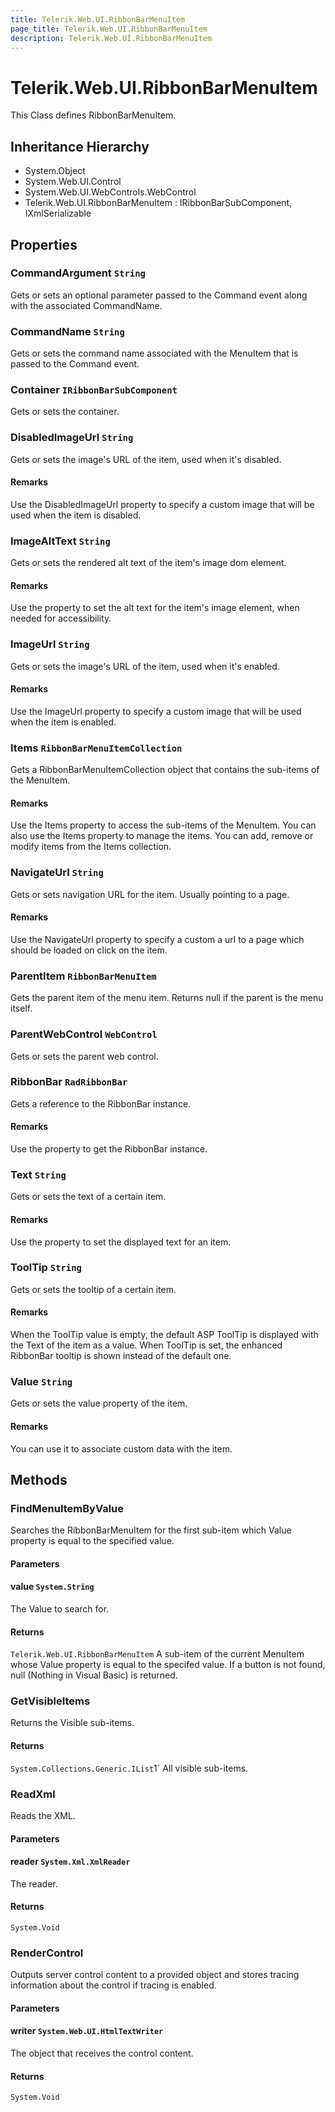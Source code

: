 ```yaml
---
title: Telerik.Web.UI.RibbonBarMenuItem
page_title: Telerik.Web.UI.RibbonBarMenuItem
description: Telerik.Web.UI.RibbonBarMenuItem
---
```


# Telerik.Web.UI.RibbonBarMenuItem

This Class defines RibbonBarMenuItem.

## Inheritance Hierarchy

* System.Object
* System.Web.UI.Control
* System.Web.UI.WebControls.WebControl
* Telerik.Web.UI.RibbonBarMenuItem : IRibbonBarSubComponent, IXmlSerializable

## Properties

###  CommandArgument `String`

Gets or sets an optional parameter passed to the Command event along with the associated CommandName.

###  CommandName `String`

Gets or sets the command name associated with the MenuItem that is passed to the Command event.

###  Container `IRibbonBarSubComponent`

Gets or sets the container.

###  DisabledImageUrl `String`

Gets or sets the image's URL of the item, used when it's disabled.

#### Remarks
Use the DisabledImageUrl property to specify a custom image that will be
            	used when the item is disabled.

###  ImageAltText `String`

Gets or sets the rendered alt text of the item's image dom element.

#### Remarks
Use the property to set the alt text for the item's image element, when needed for accessibility.

###  ImageUrl `String`

Gets or sets the image's URL of the item, used when it's enabled.

#### Remarks
Use the ImageUrl property to specify a custom image that will be
            	used when the item is enabled.

###  Items `RibbonBarMenuItemCollection`

Gets a RibbonBarMenuItemCollection object that contains the sub-items of the MenuItem.

#### Remarks
Use the Items property to access the sub-items of the MenuItem. You can also use the Items property to
            	manage the items. You can add, remove or modify items from the Items collection.

###  NavigateUrl `String`

Gets or sets navigation URL for the item. Usually pointing to a page.

#### Remarks
Use the NavigateUrl property to specify a custom a url to a page
            	which should be loaded on click on the item.

###  ParentItem `RibbonBarMenuItem`

Gets the parent item of the menu item. Returns null if the parent is the menu itself.

###  ParentWebControl `WebControl`

Gets or sets the parent web control.

###  RibbonBar `RadRibbonBar`

Gets a reference to the RibbonBar instance.

#### Remarks
Use the property to get the RibbonBar instance.

###  Text `String`

Gets or sets the text of a certain item.

#### Remarks
Use the property to set the displayed text for an item.

###  ToolTip `String`

Gets or sets the tooltip of a certain item.

#### Remarks
When the ToolTip value is empty, the default ASP ToolTip is displayed 
                with the Text of the item as a value. When ToolTip is set, the enhanced RibbonBar tooltip 
                is shown instead of the default one.

###  Value `String`

Gets or sets the value property of the item.

#### Remarks
You can use it to associate custom data with the item.

## Methods

###  FindMenuItemByValue

Searches the RibbonBarMenuItem for the first
                sub-item which Value
                property is equal to the specified value.

#### Parameters

#### value `System.String`

The Value to search for.

#### Returns

`Telerik.Web.UI.RibbonBarMenuItem` A sub-item of the current MenuItem whose Value property is equal to the specifed 
            	value. If a button is not found, null (Nothing in Visual Basic) is returned.

###  GetVisibleItems

Returns the Visible sub-items.

#### Returns

`System.Collections.Generic.IList`1` All visible sub-items.

###  ReadXml

Reads the XML.

#### Parameters

#### reader `System.Xml.XmlReader`

The reader.

#### Returns

`System.Void` 

###  RenderControl

Outputs server control content to a provided 
            object and stores tracing information about the control if tracing is enabled.

#### Parameters

#### writer `System.Web.UI.HtmlTextWriter`

The  object
            that receives the control content.

#### Returns

`System.Void` 

